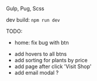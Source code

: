 Gulp, Pug, Scss

dev build:
`npm run dev`

TODO:
+ home: fix bug with btn
- add hovers to all btns
- add sorting for plants by price
- add page after click 'Visit Shop'
- add email modal ?